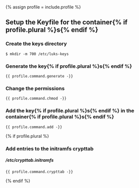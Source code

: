 {% assign profile = include.profile %}

## Setup the Keyfile for the container{% if profile.plural %}s{% endif %}

### Create the keys directory
```
$ mkdir -m 700 /etc/luks-keys
```

### Generate the key{% if profile.plural %}s{% endif %}
```
{{ profile.command.generate -}}
```

### Change the permissions
```
{{ profile.command.chmod -}}
```

### Add the key{% if profile.plural %}s{% endif %} in the container{% if profile.plural %}s{% endif %}
```
{{ profile.command.add -}}
```

{% if profile.plural %}
### Add entries to the initramfs crypttab

##### /etc/crypttab.initramfs
```
{{ profile.command.crypttab -}}
```
{% endif %}
